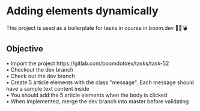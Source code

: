 # Adding elements dynamically

This project is used as a boilerplate for tasks in course in boom.dev
🤯💥💣

<h2> Objective </h2>
• Import the project https://gitlab.com/boomdotdev/tasks/task-52 <br>
• Checkout the dev branch <br>
• Check out the dev branch<br>
• Create 5 article elements with the class "message". Each message should have a sample text content inside <br>
• You should add the 5 article elements when the body is clicked <br>
• When implemented, merge the dev branch into master before validating <br>
